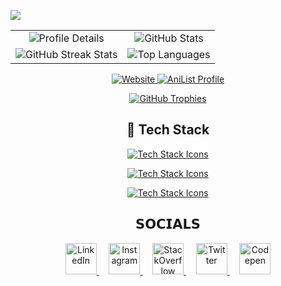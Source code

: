 <a href="https://u8views.com/github/10ishk"><img src="https://u8views.com/api/v1/github/profiles/76703619/views/day-week-month-total-count.svg"></a>

<center>
 <center>
  <table>
    <tr>
      <td align="center">
        <img src="http://github-profile-summary-cards.vercel.app/api/cards/profile-details?username=10ishk&theme=graywhite" alt="Profile Details">
      </td>
      <td align="center">
        <img src="https://github-readme-stats-fawn-kappa-29.vercel.app/api?username=10ishk&show_icons=true&theme=react&bg_color=1F222E&title_color=F85D7F&hide_border=true&icon_color=F8D866&count_private=true" alt="GitHub Stats">
      </td>
    </tr>
    <tr>
      <td align="center">
        <img src="https://github-readme-streak-stats.herokuapp.com/?user=10ishk&theme=tokyonight&count_private=true" alt="GitHub Streak Stats">
      </td>
      <td align="center">
        <img src="https://github-readme-stats-fawn-kappa-29.vercel.app/api/top-langs/?username=10ishk&theme=react&bg_color=1F222E&title_color=F85D7F&hide_border=true&icon_color=F8D866&count_private=true" alt="Top Languages">
      </td>
    </tr>
  </table>
</center>

</center>

<p align="center">
  <a href="https://tanishkbhardwaj.netlify.app/" target="_blank">
    <img src="https://img.shields.io/badge/Website-Visit%20Now-ff69b4?style=for-the-badge&logo=google-chrome" alt="Website" />
  </a>
  <a href="https://anilist.co/user/Millionaire10ishk/" target="_blank">
    <img src="https://img.shields.io/badge/AniList-Profile-blue?style=for-the-badge&logo=anilist&logoColor=white" alt="AniList Profile" />
  </a>
</p>



<p align="center">
  <a href="https://github.com/ryo-ma/github-profile-trophy">
    <img src="https://github-profile-trophy.vercel.app/?username=10ishk&theme=onedark&no-frame=true&no-bg=true&column=5" alt="GitHub Trophies" />
  </a>
</p>



<h2 align="center">🚀 Tech Stack</h2>

<p align="center">
  <a href="https://skillicons.dev">
    <img src="https://skillicons.dev/icons?i=python,java,javascript,html,css,react,nodejs,nextjs,express,django,flask" alt="Tech Stack Icons" />
  </a>
</p>

<p align="center">
  <a href="https://skillicons.dev">
    <img src="https://skillicons.dev/icons?i=mysql,postgres,sqlite,mongodb,firebase,aws,gcp,azure,docker,kubernetes,git" alt="Tech Stack Icons" />
  </a>
</p>

<p align="center">
  <a href="https://skillicons.dev">
    <img src="https://skillicons.dev/icons?i=tensorflow,pytorch,scikitlearn,opencv,linux,vscode,github" alt="Tech Stack Icons" />
  </a>
</p>


###

<h2 align="center">𝗦𝗢𝗖𝗜𝗔𝗟𝗦</h2>

<p align="center">
  <a href="https://www.linkedin.com/in/tanishk004" target="_blank">
    <img src="https://skillicons.dev/icons?i=linkedin" height="50" alt="LinkedIn" />
  </a>
  &nbsp;&nbsp;&nbsp;
  <a href="https://www.instagram.com/10_ishk_verified/" target="_blank">
    <img src="https://cdn.simpleicons.org/instagram/E4405F" height="50" alt="Instagram" />
  </a>
  &nbsp;&nbsp;&nbsp;
  <a href="https://stackoverflow.com/" target="_blank">
    <img src="https://skillicons.dev/icons?i=stackoverflow" height="50" alt="StackOverflow" />
  </a>
  &nbsp;&nbsp;&nbsp;
  <a href="https://twitter.com/10ishk" target="_blank">
    <img src="https://skillicons.dev/icons?i=twitter" height="50" alt="Twitter" />
  </a>
  &nbsp;&nbsp;&nbsp;
  <a href="https://codepen.io/" target="_blank">
    <img src="https://cdn.simpleicons.org/codepen/000000" height="50" alt="Codepen" />
  </a>
</p>

